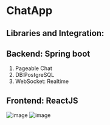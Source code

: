 # ChatApp
## Libraries and Integration:
## Backend: Spring boot
1. Pageable Chat
2. DB:PostgreSQL
3. WebSocket: Realtime
## Frontend: ReactJS
![image](https://github.com/user-attachments/assets/76600b2e-cf28-495a-8aa9-d66ded9d45b7)
![image](https://github.com/user-attachments/assets/a32fd8e1-e993-42cd-8623-cae3448226ac)
